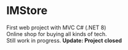 # IMStore
First web project with MVC C# (.NET 8) <br>
Online shop for buying all kinds of tech. <br>
Still work in progress.
<b>Update: Project closed</b>

